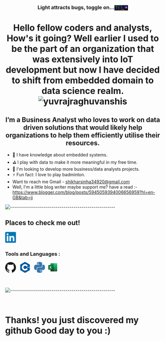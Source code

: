 <h3 align="center" style="vertical-align:middle">Light attracts bugs, toggle on...<a href="https://github.com/settings/appearance" title="Click to toggle dark mode on."><img height="17.5" width="43.75" style="vertical-align:middle" src="https://raw.githubusercontent.com/Shikhar0708/Shikhar0708/main/icons/github_dark_alien.png" alt="dark toggle"/></a></h3> 

<h1 align="center"> Hello fellow coders and analysts, How's it going? Well earlier I used to be the part of an organization that was extensively into IoT development but now I have decided to shift from embedded domain to data science realm.  <img src="https://komarev.com/ghpvc/?username=shikhar0708&color=008080&style=flat&label=Views" alt="yuvrajraghuvanshis" /> </h1>



<h2 align="center"> I’m a Business Analyst who loves to work on data driven solutions that would likely help organizations to help them efficiently utilise their resources. </h2>

- 🌱 I have knowledge about embedded systems.
- ⛳ I play with data to make it more meaningful in my free time.
- 🎈 I'm looking to develop more business/data analysts projects.
- ⚡ Fun fact: I love to play badminton.
- Want to reach me Gmail - shikharsinha34920@gmail.com
- Well, I'm a little blog writer maybe support me? have a read :- https://www.blogger.com/blog/posts/5945059394006656959?hl=en-GB&tab=jj

![-----------------------------------------------------](https://raw.githubusercontent.com/andreasbm/readme/master/assets/lines/colored.png)

## Places to check me out! 

[<img height="35" width="35" src="https://raw.githubusercontent.com/Shikhar0708/Shikhar0708/main/icons/linkedin.svg" alt="LinkedIn" />][linkedin] &nbsp;

### Tools and Languages :

[<img height="35" width="35" src="https://raw.githubusercontent.com/Shikhar0708/Shikhar0708/main/icons/github.svg" alt="GitHub" />](# "GitHub") &nbsp;
[<img height="35" width="35" src="https://raw.githubusercontent.com/Shikhar0708/Shikhar0708/main/icons/cplusplus.svg" alt="C++" />](# "C++") &nbsp;
[<img height="35" width="35" src="https://raw.githubusercontent.com/Shikhar0708/Shikhar0708/main/icons/python.svg" alt="Python" />](# "Python")&nbsp;
[<img height="35" width="35" src="https://raw.githubusercontent.com/Shikhar0708/Shikhar0708/main/icons/icons8-excel.svg" alt="Excel" />](# "Excel")&nbsp;


<br />

![-----------------------------------------------------](https://raw.githubusercontent.com/andreasbm/readme/master/assets/lines/colored.png)

<br />

[linkedin]: https://www.linkedin.com/in/shikhar-kant-sinha-2b9179197  "LinkedIn, judge my academics."

# Thanks! you just discovered my github Good day to you :)
